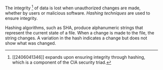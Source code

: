 The integrity [^1] of data is lost when unauthorized changes are made, whether by users or malicious software. *Hashing techniques* are used to ensure integrity.

Hashing algorithms, such as SHA, produce alphanumeric strings that represent the current state of a file. When a change is made to the file, the string changes. A variation in the hash indicates a change but does not show what was changed.

[^1]: [[2406041346]] expands upon ensuring integrity through hashing, which is a component of the CIA security triad.